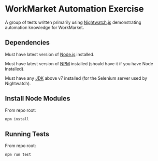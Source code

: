 # WorkMarket Automation Exercise

A group of tests written primarily using [Nightwatch.js](http://nightwatchjs.org/) demonstrating automation knowledge for WorkMarket.

## Dependencies

Must have latest version of [Node.js](https://nodejs.org/en/download/) installed.

Must have latest version of [NPM](https://www.npmjs.com/get-npm) installed (should have it if you have Node installed).

Must have any [JDK](http://www.oracle.com/technetwork/java/javase/downloads/index.html) above v7 installed (for the Selenium server used by Nightwatch).

## Install Node Modules
From repo root:
```bash
npm install
```

## Running Tests
From repo root:
```
npm run test
```
